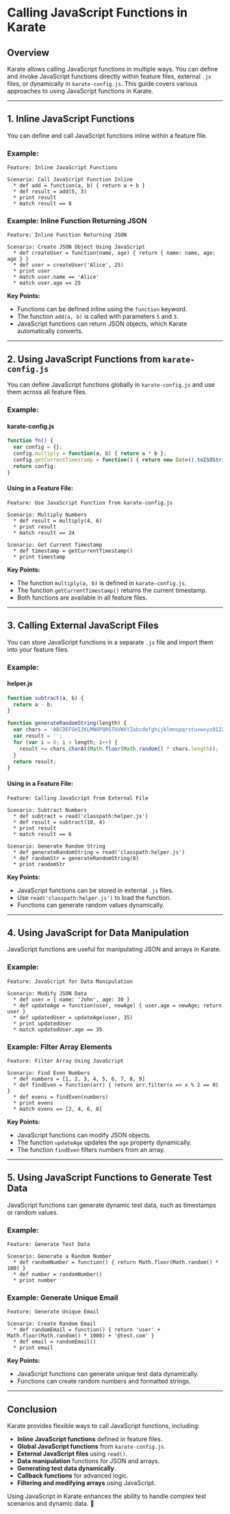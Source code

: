 # Calling JavaScript Functions in Karate

## Overview
Karate allows calling JavaScript functions in multiple ways. You can define and invoke JavaScript functions directly within feature files, external `.js` files, or dynamically in `karate-config.js`. This guide covers various approaches to using JavaScript functions in Karate.

---

## 1. Inline JavaScript Functions
You can define and call JavaScript functions inline within a feature file.

### Example:
```gherkin
Feature: Inline JavaScript Functions

Scenario: Call JavaScript Function Inline
  * def add = function(a, b) { return a + b }
  * def result = add(5, 3)
  * print result
  * match result == 8
```

### Example: Inline Function Returning JSON
```gherkin
Feature: Inline Function Returning JSON

Scenario: Create JSON Object Using JavaScript
  * def createUser = function(name, age) { return { name: name, age: age } }
  * def user = createUser('Alice', 25)
  * print user
  * match user.name == 'Alice'
  * match user.age == 25
```

**Key Points:**
- Functions can be defined inline using the `function` keyword.
- The function `add(a, b)` is called with parameters `5` and `3`.
- JavaScript functions can return JSON objects, which Karate automatically converts.

---

## 2. Using JavaScript Functions from `karate-config.js`
You can define JavaScript functions globally in `karate-config.js` and use them across all feature files.

### Example:
#### **karate-config.js**
```javascript
function fn() {
  var config = {};
  config.multiply = function(a, b) { return a * b };
  config.getCurrentTimestamp = function() { return new Date().toISOString(); };
  return config;
}
```

#### **Using in a Feature File:**
```gherkin
Feature: Use JavaScript Function from karate-config.js

Scenario: Multiply Numbers
  * def result = multiply(4, 6)
  * print result
  * match result == 24

Scenario: Get Current Timestamp
  * def timestamp = getCurrentTimestamp()
  * print timestamp
```

**Key Points:**
- The function `multiply(a, b)` is defined in `karate-config.js`.
- The function `getCurrentTimestamp()` returns the current timestamp.
- Both functions are available in all feature files.

---

## 3. Calling External JavaScript Files
You can store JavaScript functions in a separate `.js` file and import them into your feature files.

### Example:
#### **helper.js**
```javascript
function subtract(a, b) {
  return a - b;
}

function generateRandomString(length) {
  var chars = 'ABCDEFGHIJKLMNOPQRSTUVWXYZabcdefghijklmnopqrstuvwxyz0123456789';
  var result = '';
  for (var i = 0; i < length; i++) {
    result += chars.charAt(Math.floor(Math.random() * chars.length));
  }
  return result;
}
```

#### **Using in a Feature File:**
```gherkin
Feature: Calling JavaScript from External File

Scenario: Subtract Numbers
  * def subtract = read('classpath:helper.js')
  * def result = subtract(10, 4)
  * print result
  * match result == 6

Scenario: Generate Random String
  * def generateRandomString = read('classpath:helper.js')
  * def randomStr = generateRandomString(8)
  * print randomStr
```

**Key Points:**
- JavaScript functions can be stored in external `.js` files.
- Use `read('classpath:helper.js')` to load the function.
- Functions can generate random values dynamically.

---

## 4. Using JavaScript for Data Manipulation
JavaScript functions are useful for manipulating JSON and arrays in Karate.

### Example:
```gherkin
Feature: JavaScript for Data Manipulation

Scenario: Modify JSON Data
  * def user = { name: 'John', age: 30 }
  * def updateAge = function(user, newAge) { user.age = newAge; return user }
  * def updatedUser = updateAge(user, 35)
  * print updatedUser
  * match updatedUser.age == 35
```

### Example: Filter Array Elements
```gherkin
Feature: Filter Array Using JavaScript

Scenario: Find Even Numbers
  * def numbers = [1, 2, 3, 4, 5, 6, 7, 8, 9]
  * def findEven = function(arr) { return arr.filter(x => x % 2 == 0) }
  * def evens = findEven(numbers)
  * print evens
  * match evens == [2, 4, 6, 8]
```

**Key Points:**
- JavaScript functions can modify JSON objects.
- The function `updateAge` updates the `age` property dynamically.
- The function `findEven` filters numbers from an array.

---

## 5. Using JavaScript Functions to Generate Test Data
JavaScript functions can generate dynamic test data, such as timestamps or random values.

### Example:
```gherkin
Feature: Generate Test Data

Scenario: Generate a Random Number
  * def randomNumber = function() { return Math.floor(Math.random() * 100) }
  * def number = randomNumber()
  * print number
```

### Example: Generate Unique Email
```gherkin
Feature: Generate Unique Email

Scenario: Create Random Email
  * def randomEmail = function() { return 'user' + Math.floor(Math.random() * 1000) + '@test.com' }
  * def email = randomEmail()
  * print email
```

**Key Points:**
- JavaScript functions can generate unique test data dynamically.
- Functions can create random numbers and formatted strings.

---

## Conclusion
Karate provides flexible ways to call JavaScript functions, including:
- **Inline JavaScript functions** defined in feature files.
- **Global JavaScript functions** from `karate-config.js`.
- **External JavaScript files** using `read()`.
- **Data manipulation** functions for JSON and arrays.
- **Generating test data dynamically**.
- **Callback functions** for advanced logic.
- **Filtering and modifying arrays** using JavaScript.

Using JavaScript in Karate enhances the ability to handle complex test scenarios and dynamic data. 🚀
